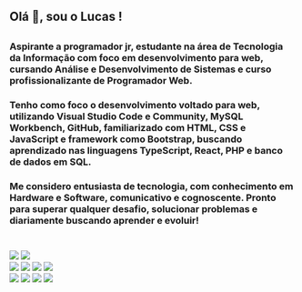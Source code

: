 <h2> Olá 👋, sou o Lucas !<h2>
  
<h3> Aspirante a programador jr, estudante na área de Tecnologia da Informação com foco em desenvolvimento para web, cursando Análise e Desenvolvimento de Sistemas e curso profissionalizante de Programador Web.<h3>

<h3> Tenho como foco o desenvolvimento voltado para web, utilizando Visual Studio Code e Community, MySQL Workbench, GitHub, familiarizado com HTML, CSS e JavaScript e framework como Bootstrap, buscando aprendizado nas linguagens TypeScript, React, PHP e banco de dados em SQL.<h3>

<h3> Me considero entusiasta de tecnologia, com conhecimento em Hardware e Software, comunicativo e cognoscente. Pronto para superar qualquer desafio, solucionar problemas e diariamente buscando aprender e evoluir!<h3>

<br>
  
  <div>
    <a href="https://www.linkedin.com/in/lucas-magalh%C3%A3es-ferri/" target="_blank" rel="noopener noreferrer"><img src="https://img.shields.io/badge/LinkedIn-0077B5?style=for-the-badge&logo=linkedin&logoColor=white"></a>
    <a href="mailto:lucas_ferri_@hotmail.com" target="_blank" rel="noopener noreferrer"><img src="https://img.shields.io/badge/Microsoft_Outlook-0078D4?style=for-the-badge&logo=microsoft-outlook&logoColor=white"></a>
    <br>
    <a><img src="https://img.shields.io/badge/HTML5-E34F26?style=for-the-badge&logo=html5&logoColor=white"></a>
    <a><img src="https://img.shields.io/badge/CSS3-1572B6?style=for-the-badge&logo=css3&logoColor=white"></a>
    <a><img src="https://img.shields.io/badge/JavaScript-F7DF1E?style=for-the-badge&logo=javascript&logoColor=black"></a>
    <a><img src="https://img.shields.io/badge/Bootstrap-563D7C?style=for-the-badge&logo=bootstrap&logoColor=white"></a>
    <br>
    <a><img src="https://img.shields.io/badge/TypeScript-007ACC?style=for-the-badge&logo=typescript&logoColor=white"></a>
    <a><img src="https://img.shields.io/badge/React-20232A?style=for-the-badge&logo=react&logoColor=61DAFB"></a>
    <a><img src="https://img.shields.io/badge/PHP-777BB4?style=for-the-badge&logo=php&logoColor=white"></a>
    <a><img src="https://img.shields.io/badge/MySQL-005C84?style=for-the-badge&logo=mysql&logoColor=white"></a>
  </div>
  
